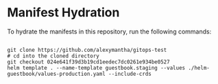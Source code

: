 
# Manifest Hydration

To hydrate the manifests in this repository, run the following commands:

```shell

git clone https://github.com/alexymantha/gitops-test
# cd into the cloned directory
git checkout 024e641f39d3b19cd1eedec7dc0261e934be0527
helm template . --name-template guestbook.staging --values ./helm-guestbook/values-production.yaml --include-crds
```